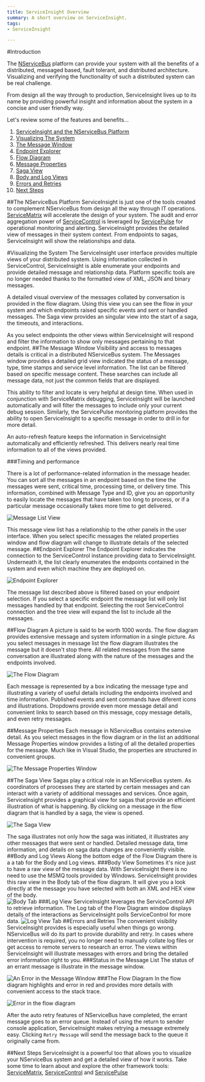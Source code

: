 ```yaml
---
title: ServiceInsight Overview
summary: A short overview on ServiceInsight.
tags: 
- ServiceInsight

---
```

#Introduction

The [NServiceBus](../NServiceBus/overview.md "NServiceBus Overview") platform can provide your system with all the benefits of a distributed, messaged based, fault tolerant, and distributed architecture.  Visualizing and verifying the functionality of such a distributed system can be real challenge.  

From design all the way through to production, ServiceInsight lives up to its name by providing powerful insight and information about the system in a concise and user friendly way. 

Let's review some of the features and benefits...

1.  [ServiceInsight and the NServiceBus Platform](#the-nservicebus-platform "The NServiceBus Platform")
2.  [Visualizing The System](#visualizing-the-system "Visualizing your system in ServiceInsight")
3.  [The Message Window](#the-message-window "The Message Window")
4.  [Endpoint Explorer](#endpoint-explorer "Endpoint Explorer")
5.  [Flow Diagram](#flow-diagram "The graphical flow diagram")
6.  [Message Properties](#message-properties "The Message Properties Window")
7.  [Saga View](#the-saga-view "The Saga View")
8.  [Body and Log Views](#body-and-log-views "The Body and Log Tabs")
9.  [Errors and Retries](#errors-and-retries "Visualizing and Dealing with Errors")
10. [Next Steps](#next-steps "Next Steps")

##The NServiceBus Platform
ServiceInsight is just one of the tools created to complement NServiceBus from design all the way through IT operations.  [ServiceMatrix](../ServiceMatrix/index.md "ServiceMatrix") will accelerate the design of your system.  The audit and error aggregation power of [ServiceControl](../ServiceControl/index.md "ServiceControl") is leveraged by [ServicePulse](../ServicePulse/index.md "ServicePulse") for operational monitoring and alerting. ServiceInsight provides the detailed view of messages in their system context. From endpoints to sagas, ServiceInsight will show the relationships and data.  

#Visualizing the System
The ServiceInsight user interface provides multiple views of your distributed system.  Using information collected in ServiceControl, ServiceInsight is able enumerate your endpoints and provide detailed message and relationship data.  Platform specific tools are no longer needed thanks to the formatted view of XML, JSON and binary messages.  

A detailed visual overview of the messages collated by conversation is provided in the flow diagram.  Using this view you can see the flow in your system and which endpoints raised specific events and sent or handled messages.  The Saga view provides an singular view into the start of a saga, the timeouts, and interactions. 

As you select endpoints the other views within ServiceInsight will respond and filter the information to show only messages pertaining to that endpoint. 
##The Message Window
Visibility and access to messages details is critical in a distributed NServiceBus system.  The Messages window provides a detailed grid view indicated the status of a message, type, time stamps and service level information.  The list can be filtered based on specific message content.  These searches can include all message data, not just the common fields that are displayed.    

This ability to filter and locate is very helpful at design time.  When used in conjunction with ServiceMatrix debugging, ServiceInsight will be launched automatically and will filter the messages to include only your current debug session.  Similarly, the ServicePulse monitoring platform provides the ability to open ServiceInsight to a specific message in order to drill in for more detail.

An auto-refresh feature keeps the information in ServiceInsight automatically and efficiently refreshed.  This delivers nearly real time information to all of the views provided. 

###Timing and performance

There is a lot of performance-related information in the message header. You can sort all the messages in an endpoint based on the time the messages were sent, critical time, processing time, or delivery time. This information, combined with Message Type and ID, give you an opportunity to easily locate the messages that have taken too long to process, or if a particular message occasionally takes more time to get delivered.  

![Message List View](images/overview-messagedetailwindow.png)

This message view list has a relationship to the other panels in the user interface.  When you select specific messages the related properties window and flow diagram will change to illustrate details of the selected message. 
##Endpoint Explorer
The Endpoint Explorer indicates the connection to the ServiceControl instance providing data to ServiceInsight.  Underneath it, the list clearly enumerates the endpoints contained in the system and even which machine they are deployed on.  

![Endpoint Explorer](images/overview-endpointexplore-machinename.png)

The message list described above is filtered based on your endpoint selection.  If you select a specific endpoint the message list will only list messages handled by that endpoint.   Selecting the root ServiceControl connection and the tree view will expand the list to include all the messages.

##Flow Diagram
A picture is said to be worth 1000 words.   The flow diagram provides extensive message and system information in a single picture.
As you select messages in message list the flow diagram illustrates the message but it doesn't stop there.  All related messages from the same conversation are illustrated along with the nature of the messages and the endpoints involved.

![The Flow Diagram](images/overview-flowdiagram-wpopup.png)

Each message is represented by a box indicating the message type and illustrating a variety of useful details including the endpoints involved and time information.  Published events and sent commands have diferent icons and illustrations. Dropdowns provide even more message detail and convenient links to search based on this message, copy message details, and even retry messages.

##Message Properties
Each message in NServiceBus contains extensive detail.  As you select messages in the flow diagram or in the list an additional Message Properties window provides a listing of all the detailed properties for the message.  Much like in Visual Studio, the properties are structured in convenient groups.

![The Message Properties Window](images/overview-messageproperties.png)

##The Saga View
Sagas play a critical role in an NServiceBus system.  As coordinators of processes they are started by certain messages and can interact with a variety of additional messages and services.  Once again, ServiceInsight provides a graphical view for sagas that provide an efficient illustration of what is happening.  By clicking on a message in the flow diagram that is handled by a saga, the view is opened.  

![The Saga View](images/overview-sagaview.png)

The saga illustrates not only how the saga was initiated, it illustrates any other messages that were sent or handled.  Detailed message data, time information, and details on saga data changes are conveniently visible. 
##Body and Log Views
Along the bottom edge of the Flow Diagram there is a a tab for the Body and Log views. 
###Body View
Sometimes it's nice just to have a raw view of the message data.  With ServiceInsight there is no need to use the MSMQ tools provided by Windows. ServiceInsight provides this raw view in the Body tab of the flow diagram.   It will give you a look directly at the message you have selected with both an XML and HEX view of the body.  
![Body Tab ](images/overview-bodyview.png)
###Log View
ServiceInsight leverages the ServiceControl API to retrieve information.  The Log tab of the Flow Diagram window displays details of the interactions as ServiceInsight polls ServiceControl for more data. 
![Log View Tab](images/overview-logview.png)
##Errors and Retries
The convenient visibility ServiceInsight provides is especially useful when things go wrong.  NServiceBus will do its part to provide durability and retry.  In cases where intervention is required, you no longer need to manually collate log files or get access to remote servers to research an error.  The views within ServiceInsight will illustrate messages with errors and bring the detailed error information right to you.
###Status in the Message List
The status of an errant message is illustrate in the message window.

![An Error in the Message Window](images/overview-messagewindowerror.png)
###The Flow Diagram
In the flow diagram highlights and error in red and provides more details with convenient access to the stack trace.

![Error in the flow diagram](images/overview-flowdiagramwitherror.png)

After the auto retry features of NServiceBus have completed, the errant message goes to an error queue.  Instead of using the return to sender console application, ServiceInsight makes retrying a message extremely easy.   Clicking `Retry Message` will send the message back to the queue it originally came from. 

##Next Steps
ServiceInsight is a powerful too that allows you to visualize your NServiceBus system and get a detailed view of how it works.  Take some time to learn about and explore the other framework tools: [ServiceMatrix](../ServiceMatrix/index.md "ServiceMatrix"), [ServiceControl](../ServiceControl/index.md "ServiceControl") and  [ServicePulse](../ServicePulse/index.md "ServicePulse") 
